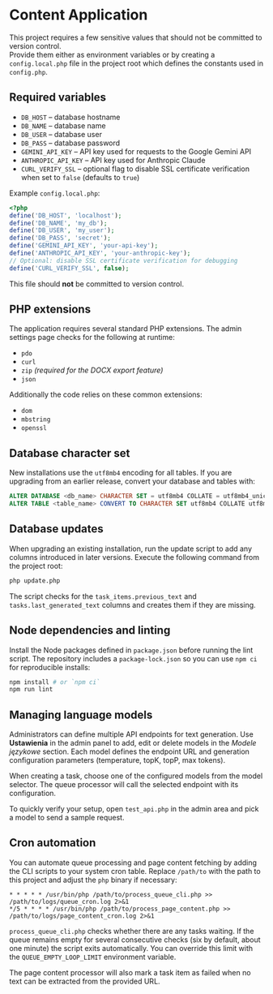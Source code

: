 # Content Application

This project requires a few sensitive values that should not be committed to version control.  
Provide them either as environment variables or by creating a `config.local.php` file in the project root which defines the constants used in `config.php`.

## Required variables

- `DB_HOST` – database hostname
- `DB_NAME` – database name
- `DB_USER` – database user
- `DB_PASS` – database password
- `GEMINI_API_KEY` – API key used for requests to the Google Gemini API
- `ANTHROPIC_API_KEY` – API key used for Anthropic Claude
- `CURL_VERIFY_SSL` – optional flag to disable SSL certificate verification when set to `false` (defaults to `true`)

Example `config.local.php`:

```php
<?php
define('DB_HOST', 'localhost');
define('DB_NAME', 'my_db');
define('DB_USER', 'my_user');
define('DB_PASS', 'secret');
define('GEMINI_API_KEY', 'your-api-key');
define('ANTHROPIC_API_KEY', 'your-anthropic-key');
// Optional: disable SSL certificate verification for debugging
define('CURL_VERIFY_SSL', false);
```

This file should **not** be committed to version control.

## PHP extensions

The application requires several standard PHP extensions. The admin settings
page checks for the following at runtime:

- `pdo`
- `curl`
- `zip` *(required for the DOCX export feature)*
- `json`

Additionally the code relies on these common extensions:

- `dom`
- `mbstring`
- `openssl`

## Database character set

New installations use the `utf8mb4` encoding for all tables. If you are
upgrading from an earlier release, convert your database and tables with:

```sql
ALTER DATABASE <db_name> CHARACTER SET = utf8mb4 COLLATE = utf8mb4_unicode_ci;
ALTER TABLE <table_name> CONVERT TO CHARACTER SET utf8mb4 COLLATE utf8mb4_unicode_ci;
```

## Database updates

When upgrading an existing installation, run the update script to add any
columns introduced in later versions. Execute the following command from the
project root:

```bash
php update.php
```

The script checks for the `task_items.previous_text` and
`tasks.last_generated_text` columns and creates them if they are missing.

## Node dependencies and linting

Install the Node packages defined in `package.json` before running the lint
script. The repository includes a `package-lock.json` so you can use `npm ci`
for reproducible installs:

```bash
npm install # or `npm ci`
npm run lint
```

## Managing language models

Administrators can define multiple API endpoints for text generation. Use **Ustawienia** in the admin panel to add, edit or delete models in the *Modele językowe* section. Each model defines the endpoint URL and generation configuration parameters (temperature, topK, topP, max tokens).

When creating a task, choose one of the configured models from the model selector. The queue processor will call the selected endpoint with its configuration.

To quickly verify your setup, open `test_api.php` in the admin area and pick a model to send a sample request.

## Cron automation

You can automate queue processing and page content fetching by adding the CLI
scripts to your system cron table. Replace `/path/to` with the path to this
project and adjust the `php` binary if necessary:

```cron
* * * * * /usr/bin/php /path/to/process_queue_cli.php >> /path/to/logs/queue_cron.log 2>&1
*/5 * * * * /usr/bin/php /path/to/process_page_content.php >> /path/to/logs/page_content_cron.log 2>&1
```

`process_queue_cli.php` checks whether there are any tasks waiting. If the queue
remains empty for several consecutive checks (six by default, about one minute)
the script exits automatically. You can override this limit with the
`QUEUE_EMPTY_LOOP_LIMIT` environment variable.

The page content processor will also mark a task item as failed when no text can
be extracted from the provided URL.
